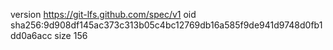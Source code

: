 version https://git-lfs.github.com/spec/v1
oid sha256:9d908df145ac373c313b05c4bc12769db16a585f9de941d9748d0fb1dd0a6acc
size 156
